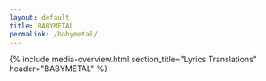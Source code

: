```yaml
---
layout: default
title: BABYMETAL
permalink: /babymetal/
---
```


{% include media-overview.html section_title="Lyrics Translations" header="BABYMETAL" %}